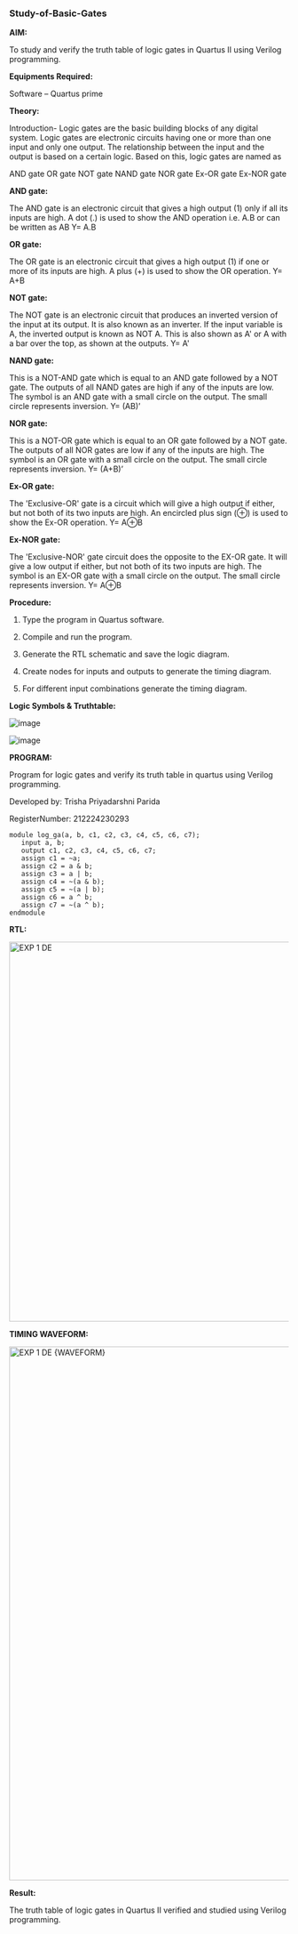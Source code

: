 ### Study-of-Basic-Gates ###

**AIM:** 

To study and verify the truth table of logic gates in Quartus II using Verilog programming.


**Equipments Required:**

Software – Quartus prime 


**Theory:**

Introduction-
Logic gates are the basic building blocks of any digital system. Logic gates are electronic circuits having one or more than one input and only one output. The relationship between the input and the output is based on a certain logic. Based on this, logic gates are named as

AND gate OR gate NOT gate NAND gate NOR gate Ex-OR gate Ex-NOR gate


**AND gate:**

The AND gate is an electronic circuit that gives a high output (1) only if all its inputs are high. A dot (.) is used to show the AND operation i.e. A.B or can be written as AB
Y= A.B


**OR gate:** 

The OR gate is an electronic circuit that gives a high output (1) if one or more of its inputs are high. A plus (+) is used to show the OR operation.
Y= A+B


**NOT gate:**

The NOT gate is an electronic circuit that produces an inverted version of the input at its output. It is also known as an inverter. If the input variable is A, the inverted output is known as NOT A. This is also shown as A' or A with a bar over the top, as shown at the outputs.
Y= A'


**NAND gate:**

This is a NOT-AND gate which is equal to an AND gate followed by a NOT gate. The outputs of all NAND gates are high if any of the inputs are low. The symbol is an AND gate with a small circle on the output. The small circle represents inversion.
Y= (AB)’


**NOR gate:**

This is a NOT-OR gate which is equal to an OR gate followed by a NOT gate. The outputs of all NOR gates are low if any of the inputs are high. The symbol is an OR gate with a small circle on the output. The small circle represents inversion.
Y= (A+B)’


**Ex-OR gate:**

The 'Exclusive-OR' gate is a circuit which will give a high output if either, but not both of its two inputs are high. An encircled plus sign (⊕) is used to show the Ex-OR operation.
Y= A⊕B


**Ex-NOR gate:**

The 'Exclusive-NOR' gate circuit does the opposite to the EX-OR gate. It will give a low output if either, but not both of its two inputs are high. The symbol is an EX-OR gate with a small circle on the output. The small circle represents inversion.
Y= A⊕B


**Procedure:** 

1.	Type the program in Quartus software.

2.	Compile and run the program.

3.	Generate the RTL schematic and save the logic diagram.

4.	Create nodes for inputs and outputs to generate the timing diagram.

5.	For different input combinations generate the timing diagram.



**Logic Symbols & Truthtable:**

![image](https://github.com/user-attachments/assets/aa6af191-1b7f-4f97-b7df-8d3362fe3adc)


![image](https://github.com/user-attachments/assets/572b42af-3729-4c38-bbce-c59b075515b5)



**PROGRAM:**

Program for logic gates and verify its truth table in quartus using Verilog programming.

 Developed by: Trisha Priyadarshni Parida
 
 RegisterNumber: 212224230293



 ```
module log_ga(a, b, c1, c2, c3, c4, c5, c6, c7);
    input a, b;
    output c1, c2, c3, c4, c5, c6, c7;
    assign c1 = ~a;
    assign c2 = a & b;
    assign c3 = a | b;
    assign c4 = ~(a & b);
    assign c5 = ~(a | b);
    assign c6 = a ^ b;
    assign c7 = ~(a ^ b);
endmodule
```


 
**RTL:**

<img width="683" alt="EXP 1 DE" src="https://github.com/user-attachments/assets/ed4ed740-80a2-49f4-864e-591c4f2f08ea" />



**TIMING WAVEFORM:**

<img width="960" alt="EXP 1 DE {WAVEFORM}" src="https://github.com/user-attachments/assets/e2d26a5c-8980-4f14-aeb4-0f17767f7411" />



**Result:**

The truth table of logic gates in Quartus II verified and studied using Verilog programming.

